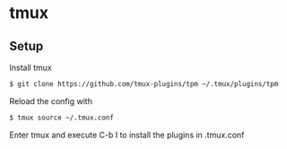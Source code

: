 # tmux

## Setup

Install tmux

```bash
$ git clone https://github.com/tmux-plugins/tpm ~/.tmux/plugins/tpm
```

Reload the config with
```bash
$ tmux source ~/.tmux.conf
```
Enter tmux and execute C-b I to install the plugins in .tmux.conf


